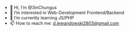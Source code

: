 - 👋 Hi, I’m @3inChungus
- 👀 I’m interested in Web-Development Frontend/Backend
- 🌱 I’m currently learning JS/PHP
- 📫 How to reach me: d.lewandowski2803@gmail.com

<!---
3inChungus/3inChungus is a ✨ special ✨ repository because its `README.md` (this file) appears on your GitHub profile.
You can click the Preview link to take a look at your changes.
--->
